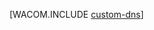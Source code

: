 <properties linkid="dev-net-commons-tasks-custom-dns" urlDisplayName="カスタム DNS" pageTitle="カスタム ドメイン名の構成 - Windows Azure" metaKeywords="DNS Azure, Azure カスタム ドメイン, .NET DNS Azure, .NET Azure カスタム ドメイン, C# DNS Azure, C# Azure カスタム ドメイン, VB DNS Azure, VB Azure カスタム ドメイン" description="DNS 設定を構成して、カスタム ドメインで Windows Azure のアプリケーションやデータを公開する方法について説明します。" metaCanonical="" services="cloud-services" documentationCenter=".NET" title="" authors=""  solutions="" writer="" manager="" editor=""  />




[WACOM.INCLUDE [custom-dns](../includes/custom-dns.md)]


